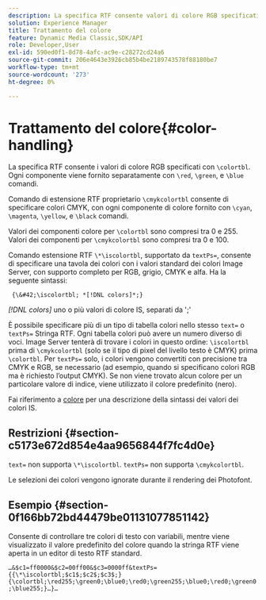 ```yaml
---
description: La specifica RTF consente valori di colore RGB specificati con &bsol;colortbl. Ogni componente viene fornito separatamente con i comandi &bsol;red, &bsol;green e &bsol;blue.
solution: Experience Manager
title: Trattamento del colore
feature: Dynamic Media Classic,SDK/API
role: Developer,User
exl-id: 590ed0f1-8d78-4afc-ac9e-c28272cd24a6
source-git-commit: 206e4643e3926cb85b4be2189743578f88180be7
workflow-type: tm+mt
source-wordcount: '273'
ht-degree: 0%

---
```


# Trattamento del colore{#color-handling}

La specifica RTF consente i valori di colore RGB specificati con `\colortbl`. Ogni componente viene fornito separatamente con `\red`, `\green`, e `\blue` comandi.

Comando di estensione RTF proprietario `\cmykcolortbl` consente di specificare colori CMYK, con ogni componente di colore fornito con `\cyan`, `\magenta`, `\yellow`, e `\black` comandi.

Valori dei componenti colore per `\colortbl` sono compresi tra 0 e 255. Valori dei componenti per `\cmykcolortbl` sono compresi tra 0 e 100.

Comando estensione RTF `\*\iscolortbl`, supportato da `textPs=`, consente di specificare una tavola dei colori con i valori standard dei colori Image Server, con supporto completo per RGB, grigio, CMYK e alfa. Ha la seguente sintassi:

` {\&#42;\iscolortbl; *[!DNL colors]*;}`

*[!DNL colors]* uno o più valori di colore IS, separati da &#39;;&#39;

È possibile specificare più di un tipo di tabella colori nello stesso `text=` o `textPs=` Stringa RTF. Ogni tabella colori può avere un numero diverso di voci. Image Server tenterà di trovare i colori in questo ordine: `\iscolortbl` prima di `\cmykcolortbl` (solo se il tipo di pixel del livello testo è CMYK) prima `\colortbl`. Per `textPs=` solo, i colori vengono convertiti con precisione tra CMYK e RGB, se necessario (ad esempio, quando si specificano colori RGB ma è richiesto l’output CMYK). Se non viene trovato alcun colore per un particolare valore di indice, viene utilizzato il colore predefinito (nero).

Fai riferimento a [colore](/help/aem-is-ir-api/is-api/http-ref/image-serving-api-ref/c-http-protocol-reference/c-data-types/r-is-http-color.md) per una descrizione della sintassi dei valori dei colori IS.

## Restrizioni {#section-c5173e672d854e4aa9656844f7fc4d0e}

`text=` non supporta `\*\iscolortbl`. `textPs=` non supporta `\cmykcolortbl`.

Le selezioni dei colori vengono ignorate durante il rendering dei Photofont.

## Esempio {#section-0f166bb72bd44479be01131077851142}

Consente di controllare tre colori di testo con variabili, mentre viene visualizzato il valore predefinito del colore quando la stringa RTF viene aperta in un editor di testo RTF standard.

`…&$c1=ff0000&$c2=00ff00&$c3=0000ff&textPs={{\*\iscolortbl;$c1$;$c2$;$c3$;}{\colortbl;\red255;\green0;\blue0;\red0;\green255;\blue0;\red0;\green0;\blue255;}…}…`
